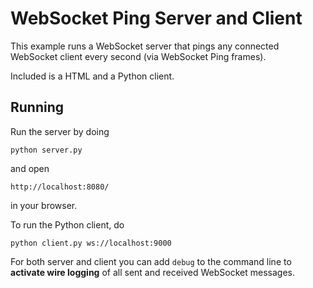 WebSocket Ping Server and Client
================================

This example runs a WebSocket server that pings any connected WebSocket
client every second (via WebSocket Ping frames).

Included is a HTML and a Python client.


Running
-------

Run the server by doing

    python server.py

and open

    http://localhost:8080/

in your browser.

To run the Python client, do

    python client.py ws://localhost:9000

For both server and client you can add `debug` to the command line to **activate wire logging** of all sent and received WebSocket messages.



